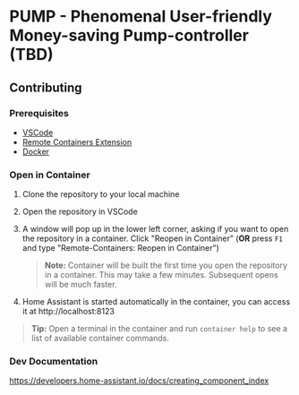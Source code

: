 # PUMP - Phenomenal User-friendly Money-saving Pump-controller (TBD)

## Contributing
### Prerequisites

* [VSCode](https://code.visualstudio.com/)
* [Remote Containers Extension](https://marketplace.visualstudio.com/items?itemName=ms-vscode-remote.remote-containers)
* [Docker](https://www.docker.com/)

### Open in Container

1. Clone the repository to your local machine
1. Open the repository in VSCode
1. A window will pop up in the lower left corner, asking if you want to open the repository in a container. Click "Reopen in Container"
 (**OR** press `F1` and type "Remote-Containers: Reopen in Container")

    > **Note:**
    > Container will be built the first time you open the repository in a container.
    > This may take a few minutes. Subsequent opens will be much faster.

1. Home Assistant is started automatically in the container, you can access it at http://localhost:8123

> **Tip:** Open a terminal in the container and run `container help` to see a list of available container commands.

### Dev Documentation
https://developers.home-assistant.io/docs/creating_component_index
